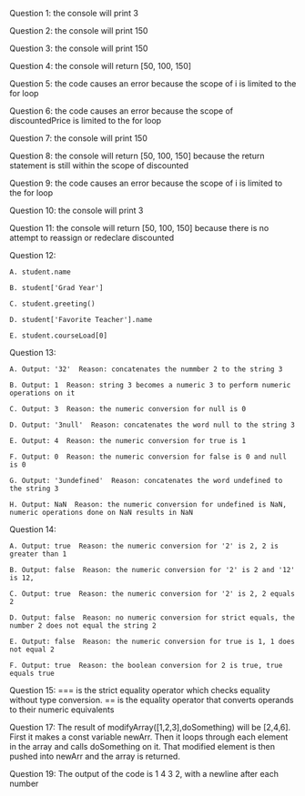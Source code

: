 Question 1: the console will print 3

Question 2: the console will print 150

Question 3: the console will print 150

Question 4: the console will return [50, 100, 150]

Question 5: the code causes an error because the scope of i is limited to the for loop

Question 6: the code causes an error because the scope of discountedPrice is limited to the for loop

Question 7: the console will print 150

Question 8: the console will return [50, 100, 150] because the return statement is still within the scope of discounted

Question 9: the code causes an error because the scope of i is limited to the for loop

Question 10: the console will print 3

Question 11: the console will return [50, 100, 150] because there is no attempt to reassign or redeclare discounted

Question 12:

    A. student.name

    B. student['Grad Year']

    C. student.greeting()

    D. student['Favorite Teacher'].name

    E. student.courseLoad[0]

Question 13:

    A. Output: '32'  Reason: concatenates the nummber 2 to the string 3

    B. Output: 1  Reason: string 3 becomes a numeric 3 to perform numeric operations on it

    C. Output: 3  Reason: the numeric conversion for null is 0

    D. Output: '3null'  Reason: concatenates the word null to the string 3

    E. Output: 4  Reason: the numeric conversion for true is 1

    F. Output: 0  Reason: the numeric conversion for false is 0 and null is 0

    G. Output: '3undefined'  Reason: concatenates the word undefined to the string 3

    H. Output: NaN  Reason: the numeric conversion for undefined is NaN, numeric operations done on NaN results in NaN

Question 14:

    A. Output: true  Reason: the numeric conversion for '2' is 2, 2 is greater than 1
 
    B. Output: false  Reason: the numeric conversion for '2' is 2 and '12' is 12, 
 
    C. Output: true  Reason: the numeric conversion for '2' is 2, 2 equals 2
 
    D. Output: false  Reason: no numeric conversion for strict equals, the number 2 does not equal the string 2
 
    E. Output: false  Reason: the numeric conversion for true is 1, 1 does not equal 2
 
    F. Output: true  Reason: the boolean conversion for 2 is true, true equals true

Question 15: === is the strict equality operator which checks equality without type conversion. == is the equality operator that converts operands to their numeric equivalents

Question 17: The result of modifyArray([1,2,3],doSomething) will be [2,4,6]. First it makes a const variable newArr. Then it loops through each element in the array and calls doSomething on it. That modified element is then pushed into newArr and the array is returned.

Question 19: The output of the code is 1 4 3 2, with a newline after each number